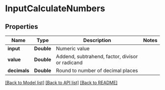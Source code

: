 # InputCalculateNumbers

## Properties
Name | Type | Description | Notes
------------ | ------------- | ------------- | -------------
**input** | **Double** | Numeric value | 
**value** | **Double** | Addend, subtrahend, factor, divisor or radicand | 
**decimals** | **Double** | Round to number of decimal places | 

[[Back to Model list]](../README.md#documentation-for-models) [[Back to API list]](../README.md#documentation-for-api-endpoints) [[Back to README]](../README.md)


